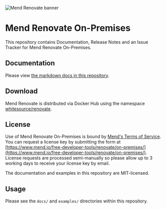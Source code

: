 ![Mend Renovate banner](https://app.renovatebot.com/images/whitesource_renovate_660_220.jpg)

# Mend Renovate On-Premises

This repository contains Documentation, Release Notes and an Issue Tracker for Mend Renovate On-Premises.

## Documentation

Please view [the markdown docs in this repository](https://github.com/mend/renovate-on-prem/tree/main/docs).

## Download

Mend Renovate is distributed via Docker Hub using the namespace [whitesource/renovate](https://hub.docker.com/r/whitesource/renovate).

## License

Use of Mend Renovate On-Premises is bound by [Mend's Terms of Service](https://www.mend.io/terms-of-service/). You can request a license key by submitting the form at [https://www.mend.io/free-developer-tools/renovate/on-premises/](https://www.mend.io/free-developer-tools/renovate/on-premises/). License requests are processed semi-manually so please allow up to 3 working days to receive your license key by email.

The documentation and examples in this repository are MIT-licensed.

## Usage

Please see the `docs/` and `examples/` directories within this repository.

